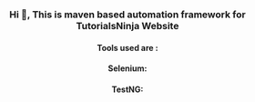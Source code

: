 <h3 align="center">Hi 👋, This is maven based automation framework for TutorialsNinja Website</h3>
<h4 align="center">Tools used are :</h4>
<h4 align="center">Selenium:</h4>
<h4 align="center">TestNG:</h4>
